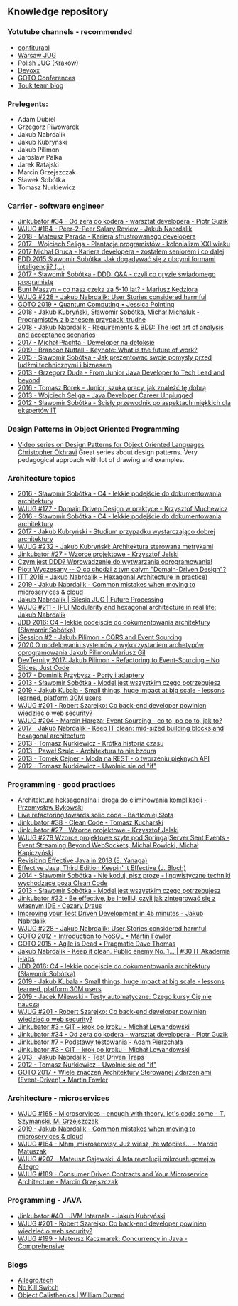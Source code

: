 ## Knowledge repository
### Yotutube channels - recommended
- [confiturapl](https://www.youtube.com/channel/UCkVjQGf_e0JmlonPMS4VNXQ)
- [Warsaw JUG](https://www.youtube.com/channel/UC2coGyxf5x_CzJ3l4F-N-Sw)
- [Polish JUG (Kraków)](https://www.youtube.com/channel/UCFQJHkJln2LF1gYy3lMqCnw)
- [Devoxx](https://www.youtube.com/channel/UCCBVCTuk6uJrN3iFV_3vurg)
- [GOTO Conferences](https://www.youtube.com/channel/UCs_tLP3AiwYKwdUHpltJPuA)
- [Touk team blog](https://touk.pl/blog/)

### Prelegents:
- Adam Dubiel
- Grzegorz Piwowarek
- Jakub Nabrdalik
- Jakub Kubrynski
- Jakub Pilimon
- Jaroslaw Palka
- Jarek Ratajski
- Marcin Grzejszczak
- Sławek Sobótka
- Tomasz Nurkiewicz
###  Carrier - software engineer
- [Jinkubator #34 - Od zera do kodera - warsztat developera - Piotr Guzik](https://youtu.be/_H0h4QXjAOw)
- [WJUG #184 - Peer-2-Peer Salary Review - Jakub Nabrdalik](https://youtu.be/odrean5ShZQ)
- [2018 - Mateusz Parada - Kariera sfrustrowanego developera](https://youtu.be/Jeg1gkaZERU)
- [2017 - Wojciech Seliga - Plantacje programistów - kolonializm XXI wieku](https://youtu.be/dyGaJ82o41k)
- [2017  Michał Gruca - Kariera developera - zostałem seniorem i co dalej](https://youtu.be/jtqH_X5-TY8)
- [FDD 2015 Sławomir Sobótka: Jak dogadywać się z obcymi formami inteligencji? (...)](https://youtu.be/J-NG_qvYU74)
- [2017 - Sławomir Sobótka - DDD: Q&A - czyli co gryzie świadomego programistę](https://youtu.be/FkylT96at4g)
- [Bunt Maszyn – co nasz czeka za 5-10 lat? - Mariusz Kędziora](https://youtu.be/ZstS2znn3WE)
- [WJUG #228 - Jakub Nabrdalik: User Stories considered harmful](https://youtu.be/ATZ0GEMSivM)
- [GOTO 2019 • Quantum Computing • Jessica Pointing](https://youtu.be/d2pGGNQ63GQ)
- [2018 - Jakub Kubryński, Sławomir Sobótka, Michał Michaluk - Programistów z biznesem przypadki trudne](https://youtu.be/3eCSYexlf8M)
- [2018 - Jakub Nabrdalik - Requirements & BDD: The lost art of analysis and acceptance scenarios](https://youtu.be/xNWFy8t2m_Y)
- [2017 - Michał Płachta - Deweloper na detoksie](https://youtu.be/O3MB56R_eqw)
- [2019 - Brandon Nuttall - Keynote: What is the future of work?](https://youtu.be/AxbkyFDNUbA)
- [2015 - Sławomir Sobótka - Jak prezentować swoje pomysły przed ludźmi technicznymi i biznesem](https://youtu.be/YtkQ9f8ZqB0)
- [2013 - Grzegorz Duda - From Junior Java Developer to Tech Lead and beyond](https://youtu.be/krwaDQbIgBc)
- [2016 - Tomasz Borek - Junior, szuka pracy, jak znaleźć tę dobrą](https://youtu.be/qcsyB_470kw)
- [2013 - Wojciech Seliga - Java Developer Career Unplugged](https://youtu.be/k5aIOMuG1Js)
- [2012 - Sławomir Sobótka - Ścisły przewodnik po aspektach miękkich dla ekspertów IT](https://youtu.be/1tN_Dgbw1BY)
### Design Patterns in Object Oriented Programming
- [Video series on Design Patterns for Object Oriented Languages 
Christopher Okhravi](https://youtube.com/playlist?list=PLrhzvIcii6GNjpARdnO4ueTUAVR9eMBpc)
Great series about design patterns. Very pedagogical approach with lot of drawing and examples.


###  Architecture topics
- [2016 - Sławomir Sobótka - C4 - lekkie podejście do dokumentowania architektury](https://youtu.be/FoMEgnMKhK0)
- [WJUG #177 - Domain Driven Design w praktyce - Krzysztof Muchewicz](https://youtu.be/sWvS8GC2AO4)
- [2016 - Sławomir Sobótka - C4 - lekkie podejście do dokumentowania architektury](https://youtu.be/FoMEgnMKhK0)
- [2017 - Jakub Kubryński - Studium przypadku wystarczająco dobrej architektury](https://youtu.be/yM_CMWutuzI)
- [WJUG #232 - Jakub Kubryński: Architektura sterowana metrykami](https://youtu.be/AVzElCjDHMg)
- [Jinkubator #27 - Wzorce projektowe - Krzysztof Jelski](https://youtu.be/RADOhncoohY)
- [Czym jest DDD? Wprowadzenie do wytwarzania oprogramowania!](https://youtu.be/UvbTQWb-oSw)
- [Piotr Wyczesany -- O co chodzi z tym całym "Domain-Driven Design"?](https://youtu.be/0h9EvPI_mKA)
- [ITT 2018 - Jakub Nabrdalik - Hexagonal Architecture in practice](https://youtu.be/sOaS83Ir8Ck))
- [2019 - Jakub Nabrdalik - Common mistakes when moving to microservices & cloud](https://youtu.be/jo46-CP6ywU)
- [Jakub Nabrdalik | Silesia JUG | Future Processing](https://youtu.be/kW-k9UXhGqw)
- [WJUG #211 - [PL] Modularity and hexagonal architecture in real life: Jakub Nabrdalik](https://youtu.be/ILBX9fa9aJo)
- [JDD 2016: C4 - lekkie podejście do dokumentowania architektury (Sławomir Sobótka)](https://youtu.be/yYxGLf6wPW4)
- [jSession #2 - Jakub Pilimon - CQRS and Event Sourcing](https://youtu.be/b4u85GUKp0o)
- [2020 O modelowaniu systemów z wykorzystaniem archetypów oprogramowania Jakub Pilimon/Mariusz Gil ](https://youtu.be/SYGDtwmEOzU)
- [DevTernity 2017: Jakub Pilimon - Refactoring to Event-Sourcing – No Slides, Just Code](https://youtu.be/WRUMjjqF1nc)
- [2017 - Dominik Przybysz - Porty i adaptery](https://youtu.be/mlqIV4PSKLc)
- [2013 - Sławomir Sobótka - Model jest wszystkim czego potrzebujesz](https://youtu.be/iaLeKHbspLg)
- [2019 - Jakub Kubala - Small things, huge impact at big scale - lessons learned, platform 30M users](https://youtu.be/_Xe1-l4hRf0)
- [WJUG #201 - Robert Szarejko: Co back-end developer powinien wiedzieć o web security?](https://youtu.be/wMNF66dBizY)
- [WJUG #204 - Marcin Haręza: Event Sourcing - co to, po co to, jak to?](https://youtu.be/dEA6uv0FPpE)
- [2017 - Jakub Nabrdalik - Keep IT clean: mid-sized building blocks and hexagonal architecture](https://youtu.be/ma15iBQpmHU)
- [2013 - Tomasz Nurkiewicz - Krótka historia czasu](https://youtu.be/zsfEWLGgsEY)
- [2013 - Paweł Szulc - Architektura to nie bzdura](https://youtu.be/SxqK8jo7vdY)
- [2013 - Tomek Cejner - Moda na REST - o tworzeniu pięknych API](https://youtu.be/Bh5csZWenUM)
- [2012 - Tomasz Nurkiewicz - Uwolnic sie od "if"](https://youtu.be/xAMbxSCSyio)

###  Programming - good practices
- [Architektura heksagonalna i droga do eliminowania komplikacji - Przemysław Bykowski](https://youtu.be/072sjZdthaQ)
- [Live refactoring towards solid code - Bartłomiej Słota](https://youtu.be/BGNzWpSlR1Q)
- [Jinkubator #38 - Clean Code - Tomasz Kucharski](https://youtu.be/r9XTEOHaotc)
- [Jinkubator #27 - Wzorce projektowe - Krzysztof Jelski](https://youtu.be/RADOhncoohY)
- [WJUG #278 Wzorce projektowe szyte pod Springa|Server Sent Events - Event Streaming Beyond WebSockets, Michał Rowicki, Michał Kapiczyński](https://youtu.be/-GaRgTyiNIQ)
- [Revisiting Effective Java in 2018 (E. Yanaga)](https://youtu.be/ANZXvXVa1Lg)
- [Effective Java, Third Edition Keepin' it Effective (J. Bloch)](https://youtu.be/hSfylUXhpkA)
- [2014 - Sławomir Sobótka - Nie koduj, pisz prozę - lingwistyczne techniki wychodzące poza Clean Code](https://youtu.be/CKONKZLmMwk)
- [2013 - Sławomir Sobótka - Model jest wszystkim czego potrzebujesz](https://youtu.be/iaLeKHbspLg)
- [Jinkubator #32 - Be effective, be IntelliJ, czyli jak zintegrować się z własnym IDE - Cezary Draus](https://youtu.be/Qzz3aEaFv3s)
- [Improving your Test Driven Development in 45 minutes - Jakub Nabrdalik](https://youtu.be/PwMNtiKb-P4)
- [WJUG #228 - Jakub Nabrdalik: User Stories considered harmful](https://youtu.be/ATZ0GEMSivM)
- [GOTO 2012 • Introduction to NoSQL • Martin Fowler](https://youtu.be/qI_g07C_Q5I)
- [GOTO 2015 • Agile is Dead • Pragmatic Dave Thomas](https://youtu.be/a-BOSpxYJ9M)
- [Jakub Nabrdalik - Keep it clean. Public enemy No. 1... | #30 IT Akademia j-labs](https://youtu.be/5Q8kiSN6390)
- [JDD 2016: C4 - lekkie podejście do dokumentowania architektury (Sławomir Sobótka)](https://youtu.be/yYxGLf6wPW4)
- [2019 - Jakub Kubala - Small things, huge impact at big scale - lessons learned, platform 30M users](https://youtu.be/_Xe1-l4hRf0)
- [2019 - Jacek Milewski - Testy automatyczne: Czego kursy Cię nie nauczą](https://youtu.be/FcLVh2kH-ic)
- [WJUG #201 - Robert Szarejko: Co back-end developer powinien wiedzieć o web security?](https://youtu.be/wMNF66dBizY)
- [Jinkubator #3 - GIT - krok po kroku - Michał Lewandowski](https://youtu.be/QrJ5cdX1ir4)
- [Jinkubator #34 - Od zera do kodera - warsztat developera - Piotr Guzik](https://youtu.be/_H0h4QXjAOw)
- [Jinkubator #7 - Podstawy testowania - Adam Pierzchała](https://youtu.be/dwNVYrMRFDE)
- [Jinkubator #3 - GIT - krok po kroku - Michał Lewandowski](https://youtu.be/QrJ5cdX1ir4)
- [2013 - Jakub Nabrdalik - Test Driven Traps](https://youtu.be/wbAtJlbRhbQ)
- [2012 - Tomasz Nurkiewicz - Uwolnic sie od "if"](https://youtu.be/xAMbxSCSyio)
- [GOTO 2017 • Wiele znaczeń Architektury Sterowanej Zdarzeniami (Event-Driven) • Martin Fowler](https://youtu.be/STKCRSUsyP0)

###  Architecture - microservices
- [WJUG #165​ - Microservices - enough with theory, let's code some - T. Szymański, M. Grzejszczak](https://youtu.be/L7zrYHXSCKM)
- [2019 - Jakub Nabrdalik - Common mistakes when moving to microservices & cloud](https://youtu.be/jo46-CP6ywU)
- [WJUG #164​ - Mhm, mikroserwisy. Już wiesz, że wtopiłeś... - Marcin Matuszak](https://youtu.be/d_RwASXkPqE)
- [WJUG #207​ - Mateusz Gajewski: 4 lata rewolucji mikrousługowej w Allegro](https://youtu.be/_X89vxbuExE)
- [WJUG #189​ - Consumer Driven Contracts and Your Microservice Architecture - Marcin Grzejszczak](https://youtu.be/sAAklvxmPmk)

###  Programming - JAVA
- [Jinkubator #40 - JVM Internals - Jakub Kubryński](https://youtu.be/rWdgla54bcc)
- [WJUG #201​ - Robert Szarejko: Co back-end developer powinien wiedzieć o web security?](https://youtu.be/wMNF66dBizY)
- [WJUG #199​ - Mateusz Kaczmarek: Concurrency in Java - Comprehensive](https://youtu.be/bhNHvZ9xsC4)

###  Blogs
- [Allegro.tech](https://allegro.tech/)
- [No Kill Switch](https://no-kill-switch.ghost.io/)
- [Object Calisthenics | William Durand](https://williamdurand.fr/2013/06/03/object-calisthenics/)


